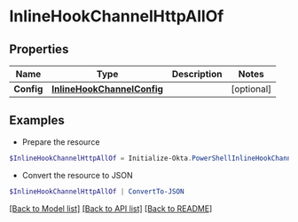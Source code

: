 # InlineHookChannelHttpAllOf
## Properties

Name | Type | Description | Notes
------------ | ------------- | ------------- | -------------
**Config** | [**InlineHookChannelConfig**](InlineHookChannelConfig.md) |  | [optional] 

## Examples

- Prepare the resource
```powershell
$InlineHookChannelHttpAllOf = Initialize-Okta.PowerShellInlineHookChannelHttpAllOf  -Config null
```

- Convert the resource to JSON
```powershell
$InlineHookChannelHttpAllOf | ConvertTo-JSON
```

[[Back to Model list]](../README.md#documentation-for-models) [[Back to API list]](../README.md#documentation-for-api-endpoints) [[Back to README]](../README.md)

